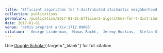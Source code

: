 ```yaml
---
title: "Efficient algorithms for t-distributed stochastic neighborhood embedding"
collection: publications
permalink: /publication/2017-01-01-Efficient-algorithms-for-t-distributed-stochastic-neighborhood-embedding
date: 2017-01-01
venue: 'arXiv preprint arXiv:1712.09005'
citation: ' George Linderman,  Manas Rachh,  Jeremy Hoskins,  Stefan Steinerberger,  Yuval Kluger, &quot;Efficient algorithms for t-distributed stochastic neighborhood embedding.&quot; arXiv preprint arXiv:1712.09005, 2017.'
---
```

Use [Google Scholar](https://scholar.google.com/scholar?q=Efficient+algorithms+for+t+distributed+stochastic+neighborhood+embedding){:target="_blank"} for full citation